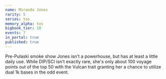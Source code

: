 ```yaml
---
name: Miranda Jones
rarity: 5
series: tos
memory_alpha: tos
bigbook_tier: 10
events: 7
in_portal: true
published: true
---
```


Pre-Pulaski smoke show Jones isn't a powerhouse, but has at least a little daily use. While DIP/SCI isn't exactly rare, she's only about 100 voyage points out of the top 50 with the Vulcan trait granting her a chance to utilize dual 1k bases in the odd event.

